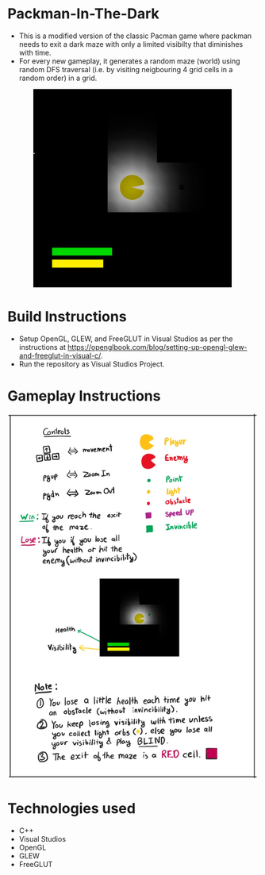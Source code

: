 # Packman-In-The-Dark
 - This is a modified version of the classic Pacman game where packman needs to exit a dark maze with only a limited visibilty that diminishes with time.
 - For every new gameplay, it generates a random maze (world) using random DFS traversal (i.e. by visiting neigbouring 4 grid cells in a random order) in a grid.

 <p align="center">
   <img src="Packman%20in%20the%20dark.gif" alt="animated" width="400" height="400"/>
 </p>

# Build Instructions
 - Setup OpenGL, GLEW, and FreeGLUT in Visual Studios as per the instructions at https://openglbook.com/blog/setting-up-opengl-glew-and-freeglut-in-visual-c/.
 - Run the repository as Visual Studios Project.

# Gameplay Instructions

![Quick-Start](quick-start.jpg)

# Technologies used
 - C++
 - Visual Studios
 - OpenGL
 - GLEW
 - FreeGLUT
